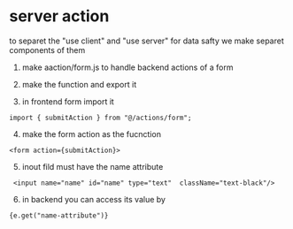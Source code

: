 # server action

to separet the "use client" and "use server" for data safty we make separet components of them 
1. make aaction/form.js to handle backend actions of a form
2. make the function and export it

3. in frontend form  import it
```
import { submitAction } from "@/actions/form";
```
4. make the form action as the fucnction
```
<form action={submitAction}>
```
5. inout fild must have the name attribute
```
 <input name="name" id="name" type="text"  className="text-black"/>
 ```
 6. in backend you can access its value by
 ```
 {e.get("name-attribute")}
 ```